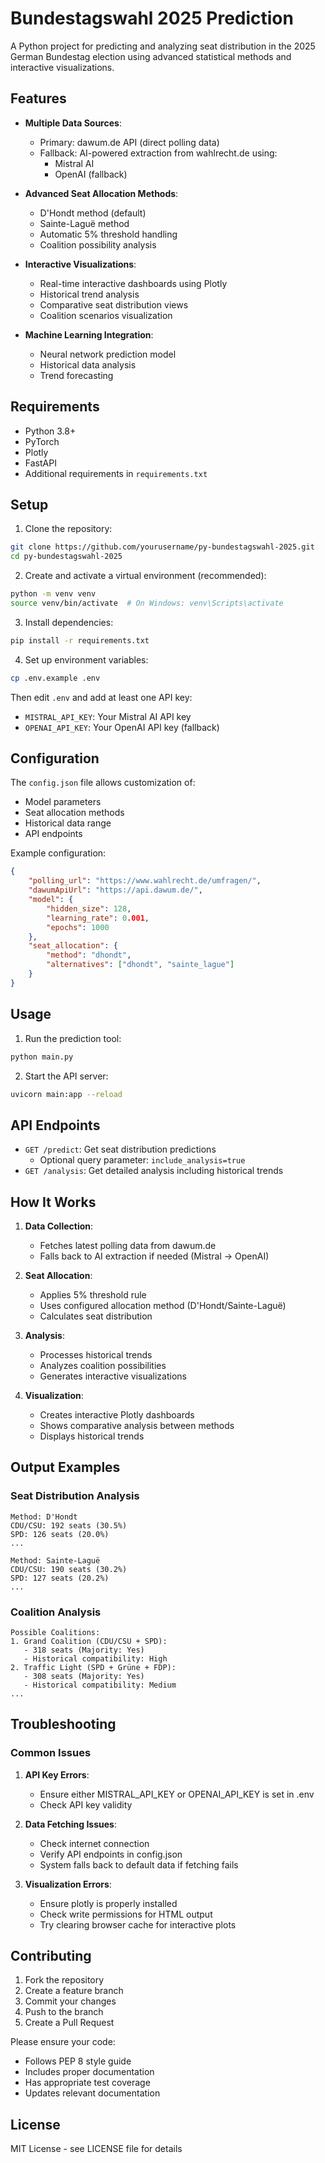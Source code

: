 # Bundestagswahl 2025 Prediction

A Python project for predicting and analyzing seat distribution in the 2025 German Bundestag election using advanced statistical methods and interactive visualizations.

## Features

- **Multiple Data Sources**:
  - Primary: dawum.de API (direct polling data)
  - Fallback: AI-powered extraction from wahlrecht.de using:
    - Mistral AI
    - OpenAI (fallback)

- **Advanced Seat Allocation Methods**:
  - D'Hondt method (default)
  - Sainte-Laguë method
  - Automatic 5% threshold handling
  - Coalition possibility analysis

- **Interactive Visualizations**:
  - Real-time interactive dashboards using Plotly
  - Historical trend analysis
  - Comparative seat distribution views
  - Coalition scenarios visualization

- **Machine Learning Integration**:
  - Neural network prediction model
  - Historical data analysis
  - Trend forecasting

## Requirements

- Python 3.8+
- PyTorch
- Plotly
- FastAPI
- Additional requirements in `requirements.txt`

## Setup

1. Clone the repository:
```bash
git clone https://github.com/yourusername/py-bundestagswahl-2025.git
cd py-bundestagswahl-2025
```

2. Create and activate a virtual environment (recommended):
```bash
python -m venv venv
source venv/bin/activate  # On Windows: venv\Scripts\activate
```

3. Install dependencies:
```bash
pip install -r requirements.txt
```

4. Set up environment variables:
```bash
cp .env.example .env
```

Then edit `.env` and add at least one API key:
- `MISTRAL_API_KEY`: Your Mistral AI API key
- `OPENAI_API_KEY`: Your OpenAI API key (fallback)

## Configuration

The `config.json` file allows customization of:
- Model parameters
- Seat allocation methods
- Historical data range
- API endpoints

Example configuration:
```json
{
    "polling_url": "https://www.wahlrecht.de/umfragen/",
    "dawumApiUrl": "https://api.dawum.de/",
    "model": {
        "hidden_size": 128,
        "learning_rate": 0.001,
        "epochs": 1000
    },
    "seat_allocation": {
        "method": "dhondt",
        "alternatives": ["dhondt", "sainte_lague"]
    }
}
```

## Usage

1. Run the prediction tool:
```bash
python main.py
```

2. Start the API server:
```bash
uvicorn main:app --reload
```

## API Endpoints

- `GET /predict`: Get seat distribution predictions
  - Optional query parameter: `include_analysis=true`
- `GET /analysis`: Get detailed analysis including historical trends

## How It Works

1. **Data Collection**:
   - Fetches latest polling data from dawum.de
   - Falls back to AI extraction if needed (Mistral → OpenAI)

2. **Seat Allocation**:
   - Applies 5% threshold rule
   - Uses configured allocation method (D'Hondt/Sainte-Laguë)
   - Calculates seat distribution

3. **Analysis**:
   - Processes historical trends
   - Analyzes coalition possibilities
   - Generates interactive visualizations

4. **Visualization**:
   - Creates interactive Plotly dashboards
   - Shows comparative analysis between methods
   - Displays historical trends

## Output Examples

### Seat Distribution Analysis
```
Method: D'Hondt
CDU/CSU: 192 seats (30.5%)
SPD: 126 seats (20.0%)
...

Method: Sainte-Laguë
CDU/CSU: 190 seats (30.2%)
SPD: 127 seats (20.2%)
...
```

### Coalition Analysis
```
Possible Coalitions:
1. Grand Coalition (CDU/CSU + SPD):
   - 318 seats (Majority: Yes)
   - Historical compatibility: High
2. Traffic Light (SPD + Grüne + FDP):
   - 308 seats (Majority: Yes)
   - Historical compatibility: Medium
...
```

## Troubleshooting

### Common Issues

1. **API Key Errors**:
   - Ensure either MISTRAL_API_KEY or OPENAI_API_KEY is set in .env
   - Check API key validity

2. **Data Fetching Issues**:
   - Check internet connection
   - Verify API endpoints in config.json
   - System falls back to default data if fetching fails

3. **Visualization Errors**:
   - Ensure plotly is properly installed
   - Check write permissions for HTML output
   - Try clearing browser cache for interactive plots

## Contributing

1. Fork the repository
2. Create a feature branch
3. Commit your changes
4. Push to the branch
5. Create a Pull Request

Please ensure your code:
- Follows PEP 8 style guide
- Includes proper documentation
- Has appropriate test coverage
- Updates relevant documentation

## License

MIT License - see LICENSE file for details
